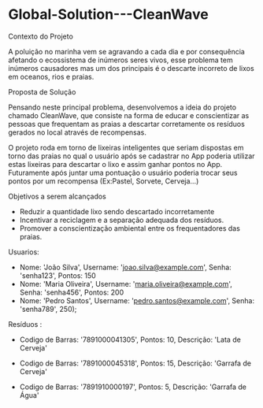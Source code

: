 # Global-Solution---CleanWave

Contexto do Projeto

A poluição no marinha vem se agravando a cada dia e por consequência afetando o ecossistema de inúmeros seres vivos, esse problema tem inúmeros causadores mas um dos principais é o descarte incorreto de lixos em oceanos, rios e praias.


Proposta de Solução

Pensando neste principal problema, desenvolvemos a ideia do projeto chamado CleanWave, que consiste na forma de educar e conscientizar as pessoas que frequentam as praias a descartar corretamente os resíduos gerados no local através de recompensas.

O projeto roda em torno de lixeiras inteligentes que seriam dispostas em torno das praias no qual o usuário após se cadastrar no App poderia utilizar estas lixeiras para descartar o lixo e assim ganhar pontos no App. Futuramente após juntar uma pontuação o usuário poderia
trocar seus pontos por um recompensa (Ex:Pastel, Sorvete, Cerveja…)

Objetivos a serem alcançados

- Reduzir a quantidade lixo sendo descartado incorretamente
- Incentivar a reciclagem e a separação adequada dos resíduos.
- Promover a conscientização ambiental entre os frequentadores das praias.

Usuarios:

- Nome: 'João Silva', Username: 'joao.silva@example.com', Senha: 'senha123', Pontos: 150
- Nome: 'Maria Oliveira', Username: 'maria.oliveira@example.com', Senha: 'senha456', Pontos: 200
- Nome: 'Pedro Santos', Username: 'pedro.santos@example.com', Senha: 'senha789', 250);

Resíduos :

- Codigo de Barras: '7891000041305', Pontos: 10, Descrição: 'Lata de Cerveja'

- Codigo de Barras: '7891000045318', Pontos: 15, Descrição: 'Garrafa de Cerveja'

- Codigo de Barras: '7891910000197', Pontos: 5, Descrição: 'Garrafa de Água'
